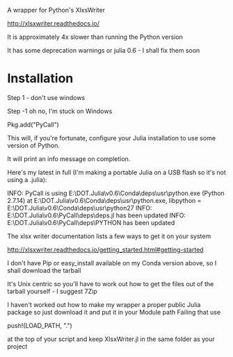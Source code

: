 A wrapper for Python's XlxsWriter

http://xlsxwriter.readthedocs.io/

It is approximately 4x slower than running the Python version

It has some deprecation warnings or julia 0.6 - I shall fix them soon

Installation
============

Step 1 - don't use windows

Step -1 oh no, I'm stuck on Windows

Pkg.add("PyCall")

This will, if you're fortunate, configure your Julia installation to use some version of Python.

It will print an info message on completion.

Here's my latest in full (I'm making a portable Julia on a USB flash so it's not using a .julia):

INFO: PyCall is using E:\DOT.Julia\v0.6\Conda\deps\usr\python.exe (Python 2.7.14) at E:\DOT.Julia\v0.6\Conda\deps\usr\python.exe, libpython = E:\DOT.Julia\v0.6\Conda\deps\usr\python27
INFO: E:\DOT.Julia\v0.6\PyCall\deps\deps.jl has been updated
INFO: E:\DOT.Julia\v0.6\PyCall\deps\PYTHON has been updated

The xlsx writer documentation lists a few ways to get it on your system

http://xlsxwriter.readthedocs.io/getting_started.html#getting-started


I don't have Pip or easy_install available on my Conda version above, so I shall download the tarball


It's Unix centric so you'll have to work out how to get the files out of the tarball yourself - I suggest 7Zip

I haven't worked out how to make my wrapper a proper public Julia package so just download it and put it in your Module path
Failing that use 

push!(LOAD_PATH, ".")

at the top of your script and keep XlsxWriter.jl in the same folder as your project

